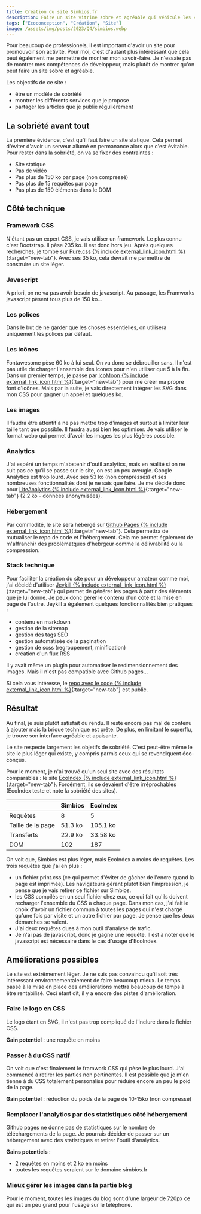 ```yaml
---
title: Création du site Simbios.fr
description: Faire un site vitrine sobre et agréable qui véhicule les valeurs de Simbios.
tags: ["Ecoconception", "Création", "Site"]
image: /assets/img/posts/2023/Q4/simbios.webp
---
```


Pour beaucoup de professionels, il est important d'avoir un site pour promouvoir son activité. Pour moi, c'est d'autant plus intéressant que cela peut également me permettre de montrer mon savoir-faire. Je n'essaie pas de montrer mes compétences de développeur, mais plutôt de montrer qu'on peut faire un site sobre et agréable.

Les objectifs de ce site :
- être un modèle de sobriété
- montrer les différents services que je propose
- partager les articles que je publie régulièrement

## La sobriété avant tout

La première évidence, c'est qu'il faut faire un site statique. Cela permet d'éviter d'avoir un serveur allumé en permanance alors que c'est évitable.
Pour rester dans la sobriété, on va se fixer des contraintes :
- Site statique
- Pas de vidéo
- Pas plus de 150 ko par page (non compressé)
- Pas plus de 15 requêtes par page
- Pas plus de 150 éléments dans le DOM

## Côté technique

### Framework CSS
N'étant pas un expert CSS, je vais utiliser un framework. Le plus connu c'est Bootstrap. Il pèse 235 ko. Il est donc hors jeu. Après quelques recherches, je tombe sur [Pure.css {% include external_link_icon.html %}](https://purecss.io/){:target="new-tab"}. Avec ses 35 ko, cela devrait me permettre de construire un site léger. 

### Javascript
A priori, on ne va pas avoir besoin de javascript.
Au passage, les Framworks javascript pèsent tous plus de 150 ko...

### Les polices
Dans le but de ne garder que les choses essentielles, on utilisera uniquement les polices par défaut. 

### Les icônes
Fontawesome pèse 60 ko à lui seul. On va donc se débrouiller sans. Il n'est pas utile de charger l'ensemble des icones pour n'en utiliser que 5 à la fin. Dans un premier temps, je passe par [IcoMoon {% include external_link_icon.html %}](https://icomoon.io/){:target="new-tab"} pour me créer ma propre font d'icônes. Mais par la suite, je vais directement intégrer les SVG dans mon CSS pour gagner un appel et quelques ko.

### Les images
Il faudra être attentif à ne pas mettre trop d'images et surtout à limiter leur taille tant que possible. Il faudra aussi bien les optimiser. Je vais utiliser le format webp qui permet d'avoir les images les plus légères possible.

### Analytics 
J'ai espéré un temps m'abstenir d'outil analytics, mais en réalité si on ne suit pas ce qu'il se passe sur le site, on est un peu aveugle.
Google Analytics est trop lourd. Avec ses 53 ko (non compressés) et ses nombreuses fonctionnalités dont je ne sais que faire. Je me décide donc pour [LiteAnalytics {% include external_link_icon.html %}](https://liteanalytics.com/){:target="new-tab"} (2.2 ko - données anonymisées).

### Hébergement 
Par commodité, le site sera hébergé sur [Github Pages {% include external_link_icon.html %}](https://pages.github.com/){:target="new-tab"}. Cela permettra de mutualiser le repo de code et l'hébergement. Cela me permet également de m'affranchir des problématques d'hebrgeur comme la délivrabilité ou la compression.

### Stack technique
Pour faciliter la création du site pour un développeur amateur comme moi, j'ai décidé d'utiliser [Jeykill {% include external_link_icon.html %}](https://jekyllrb.com/){:target="new-tab"} qui permet de générer les pages à partir des éléments que je lui donne. Je peux donc gérer le contenu d'un côté et la mise en page de l'autre. Jeykill a également quelques fonctionnalités bien pratiques :
- contenu en markdown
- gestion de la sitemap
- gestion des tags SEO
- gestion automatisée de la pagination
- gestion de scss (regroupement, minification)
- création d'un flux RSS

Il y avait même un plugin pour automatiser le redimensionnement des images. Mais il n'est pas compatible avec Github pages...

Si cela vous intéresse, le [repo avec le code {% include external_link_icon.html %}](https://github.com/guillaumew/simbios){:target="new-tab"} est public.

## Résultat

Au final, je suis plutôt satisfait du rendu. Il reste encore pas mal de contenu à ajouter mais la brique technique est prête. De plus, en limitant le superflu, je trouve son interface agréable et apaisante.

Le site respecte largement les objetifs de sobriété.  C'est peut-être même le site le plus léger qui existe, y compris parmis ceux qui se revendiquent éco-conçus. 

Pour le moment, je n'ai trouvé qu'un seul site avec des résultats comparables : le site [EcoIndex {% include external_link_icon.html %}](https://www.ecoindex.fr/){:target="new-tab"}. Forcément, ils se devaient d'être irréprochables (EcoIndex teste et note la sobriété des sites).

|                   | Simbios | EcoIndex |
|-------------------|---------|----------|
| Requêtes          | 8       | 5        |
| Taille de la page | 51.3 ko | 105.1 ko |
| Transferts        | 22.9 ko | 33.58 ko |
| DOM               | 102     | 187      |

On voit que, Simbios est plus léger, mais EcoIndex a moins de requêtes. Les trois requêtes que j'ai en plus :
- un fichier print.css (ce qui permet d'éviter de gâcher de l'encre quand la page est imprimée). Les navigateurs gérant plutôt bien l'impression, je pense que je vais retirer ce fichier sur Simbios.
- les CSS compilés en un seul fichier chez eux, ce qui fait qu'ils doivent recharger l'ensemble du CSS à chaque page. Dans mon cas, j'ai fait le choix d'avoir un fichier commun à toutes les pages qui n'est chargé qu'une fois par visite et un autre fichier par page. Je pense que les deux démarches se valent.
- J'ai deux requêtes dues à mon outil d'analyse de trafic.
- Je n'ai pas de javascript, donc je gagne une requête. Il est à noter que le javascript est nécessaire dans le cas d'usage d'EcoIndex.

## Améliorations possibles

Le site est extrêmement léger. Je ne suis pas convaincu qu'il soit très intéressant environnementalement de faire beaucoup mieux. Le temps passé à la mise en place des améliorations mettra beaucoup de temps à être rentabilisé. 
Ceci étant dit, il y a encore des pistes d'amélioration.

### Faire le logo en CSS
Le logo étant en SVG, il n'est pas trop compliqué de l'inclure dans le fichier CSS.

**Gain potentiel** : une requête en moins

### Passer à du CSS natif
On voit que c'est finalement le framwork CSS qui pèse le plus lourd. J'ai commencé à retirer les parties non pertinentes. Il est possible que je m'en tienne à du CSS totalement personalisé pour réduire encore un peu le poid de la page.

**Gain potentiel** : réduction du poids de la page de 10-15ko (non compressé)

### Remplacer l'analytics par des statistiques côté hébergement
Github pages ne donne pas de statistiques sur le nombre de téléchargements de la page. Je pourrais décider de passer sur un hébergement avec des statistiques et retirer l'outil d'analytics.

**Gains potentiels** : 
- 2 requêtes en moins et 2 ko en moins
- toutes les requêtes seraient sur le domaine simbios.fr

### Mieux gérer les images dans la partie blog
Pour le moment, toutes les images du blog sont d'une largeur de 720px ce qui est un peu grand pour l'usage sur le téléphone. 


